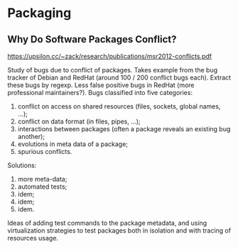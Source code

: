 # Packaging

## Why Do Software Packages Conflict?
https://upsilon.cc/~zack/research/publications/msr2012-conflicts.pdf

Study of bugs due to conflict of packages. Takes example from the bug tracker of Debian and RedHat (around 100 / 200 conflict bugs each). Extract these bugs by regexp. Less false positive bugs in RedHat (more professional maintainers?). Bugs classified into five categories:
1) conflict on access on shared resources (files, sockets, global names, ...);
2) conflict on data format (in files, pipes, ...);
3) interactions between packages (often a package reveals an existing bug another);
4) evolutions in meta data of a package;
5) spurious conflicts.

Solutions:
1) more meta-data;
2) automated tests;
3) idem;
4) idem;
5) idem.

Ideas of adding test commands to the package metadata, and using virtualization strategies to test packages both in isolation and with tracing of resources usage.
